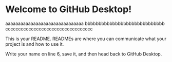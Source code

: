 # Welcome to GitHub Desktop!
aaaaaaaaaaaaaaaaaaaaaaaaaaaaaaa
bbbbbbbbbbbbbbbbbbbbbbbbbbbbb
cccccccccccccccccccccccccccccccccc

This is your README. READMEs are where you can communicate what your project is and how to use it.

Write your name on line 6, save it, and then head back to GitHub Desktop.

